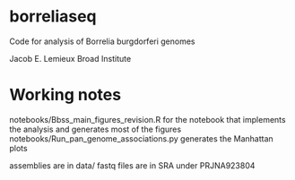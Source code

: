 # borreliaseq
Code for analysis of Borrelia burgdorferi genomes

Jacob E. Lemieux
Broad Institute

# Working notes

notebooks/Bbss_main_figures_revision.R for the notebook that implements the analysis and generates most of the figures
notebooks/Run_pan_genome_associations.py generates the Manhattan plots

assemblies are in data/
fastq files are in SRA under PRJNA923804
